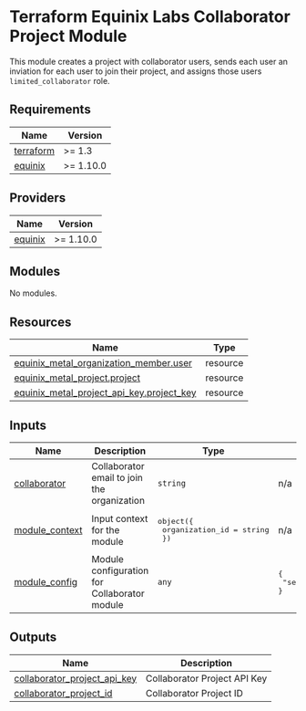 # Terraform Equinix Labs Collaborator Project Module

This module creates a project with collaborator users, sends each user an inviation for each user to join their project, and assigns those users `limited_collaborator` role.

<!-- BEGIN_TF_DOCS -->
## Requirements

| Name | Version |
|------|---------|
| <a name="requirement_terraform"></a> [terraform](#requirement\_terraform) | >= 1.3 |
| <a name="requirement_equinix"></a> [equinix](#requirement\_equinix) | >= 1.10.0 |

## Providers

| Name | Version |
|------|---------|
| <a name="provider_equinix"></a> [equinix](#provider\_equinix) | >= 1.10.0 |

## Modules

No modules.

## Resources

| Name | Type |
|------|------|
| [equinix_metal_organization_member.user](https://registry.terraform.io/providers/equinix/equinix/latest/docs/resources/metal_organization_member) | resource |
| [equinix_metal_project.project](https://registry.terraform.io/providers/equinix/equinix/latest/docs/resources/metal_project) | resource |
| [equinix_metal_project_api_key.project_key](https://registry.terraform.io/providers/equinix/equinix/latest/docs/resources/metal_project_api_key) | resource |

## Inputs

| Name | Description | Type | Default | Required |
|------|-------------|------|---------|:--------:|
| <a name="input_collaborator"></a> [collaborator](#input\_collaborator) | Collaborator email to join the organization | `string` | n/a | yes |
| <a name="input_module_context"></a> [module\_context](#input\_module\_context) | Input context for the module | <pre>object({<br>    organization_id = string<br>  })</pre> | n/a | yes |
| <a name="input_module_config"></a> [module\_config](#input\_module\_config) | Module configuration for Collaborator module | `any` | <pre>{<br>  "send_invites": true<br>}</pre> | no |

## Outputs

| Name | Description |
|------|-------------|
| <a name="output_collaborator_project_api_key"></a> [collaborator\_project\_api\_key](#output\_collaborator\_project\_api\_key) | Collaborator Project API Key |
| <a name="output_collaborator_project_id"></a> [collaborator\_project\_id](#output\_collaborator\_project\_id) | Collaborator Project ID |
<!-- END_TF_DOCS -->
